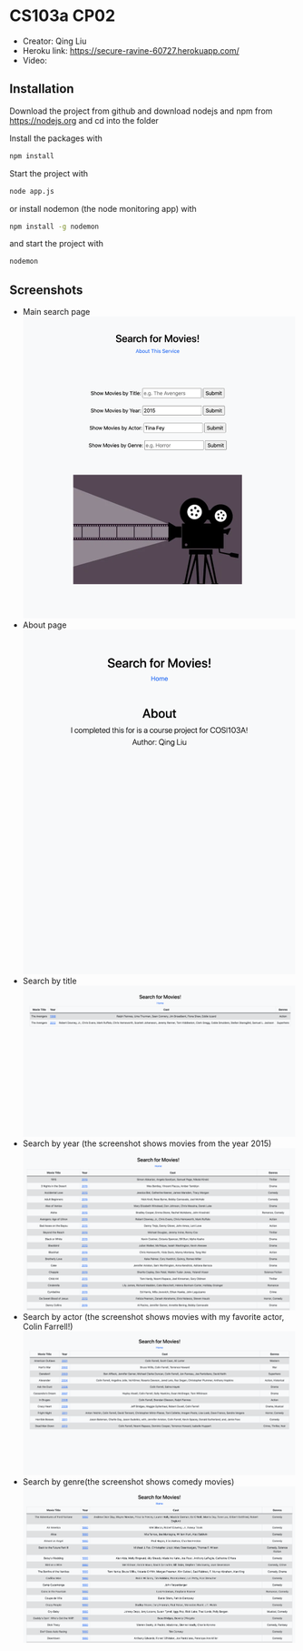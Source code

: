 # CS103a CP02

- Creator: Qing Liu 
- Heroku link: https://secure-ravine-60727.herokuapp.com/
- Video:

## Installation
Download the project from github and download nodejs and npm from https://nodejs.org
and cd into the folder

Install the packages with
``` bash
npm install
```
Start the project with
``` bash
node app.js
```
or install nodemon (the node monitoring app) with
``` bash
npm install -g nodemon
```
and start the project with
``` bash
nodemon
```

## Screenshots 
- Main search page
![Search page](public/images/main.png)
- About page
![About page](public/images/about.png)
- Search by title
![Search by title](public/images/byTitle.png)
- Search by year (the screenshot shows movies from the year 2015)
![Search by year](public/images/byYear.png)
- Search by actor (the screenshot shows movies with my favorite actor, Colin Farrell!)
![Search by actor](public/images/colinFarrell.png)
- Search by genre(the screenshot shows comedy movies)
![Search by genre](public/images/comedy.png)

